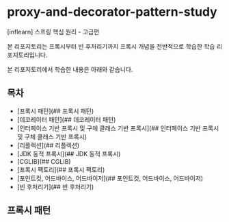 # proxy-and-decorator-pattern-study
[inflearn] 스프링 핵심 원리 - 고급편

본 리포지토리는 프록시부터 빈 후처리기까지 프록시 개념을 전반적으로 학습한 학습 리포지토리입니다.

본 리포지토리에서 학습한 내용은 아래와 같습니다.

## 목차
- [프록시 패턴](## 프록시 패턴)
- [데코레이터 패턴](## 데코레이터 패턴)
- [인터페이스 기반 프록시 및 구체 클래스 기반 프록시](## 인터페이스 기반 프록시 및 구체 클래스 기반 프록시)
- [리플렉션](## 리플렉션)
- [JDK 동적 프록시](## JDK 동적 프록시)
- [CGLIB](## CGLIB)
- [프록시 팩토리](## 프록시 팩토리)
- [포인트컷, 어드바이스, 어드바이저](## 포인트컷, 어드바이스, 어드바이저)
- [빈 후처리기](## 빈 후처리기)

## 프록시 패턴
